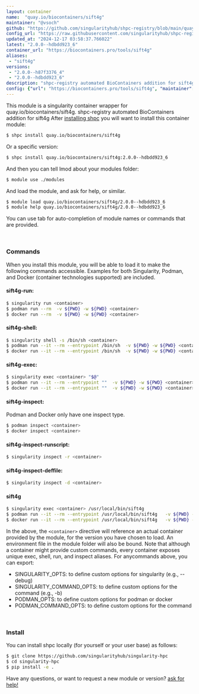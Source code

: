 ```yaml
---
layout: container
name:  "quay.io/biocontainers/sift4g"
maintainer: "@vsoch"
github: "https://github.com/singularityhub/shpc-registry/blob/main/quay.io/biocontainers/sift4g/container.yaml"
config_url: "https://raw.githubusercontent.com/singularityhub/shpc-registry/main/quay.io/biocontainers/sift4g/container.yaml"
updated_at: "2024-12-17 03:58:37.766022"
latest: "2.0.0--hdbdd923_6"
container_url: "https://biocontainers.pro/tools/sift4g"
aliases:
 - "sift4g"
versions:
 - "2.0.0--h87f3376_4"
 - "2.0.0--hdbdd923_6"
description: "shpc-registry automated BioContainers addition for sift4g"
config: {"url": "https://biocontainers.pro/tools/sift4g", "maintainer": "@vsoch", "description": "shpc-registry automated BioContainers addition for sift4g", "latest": {"2.0.0--hdbdd923_6": "sha256:83a64f2c493a5f9568db706c79f5a907a7baa03072467bb55cf9979e95d07c19"}, "tags": {"2.0.0--h87f3376_4": "sha256:cfa96b310d3bafaa0788eb9cfbcb2d8420f2319d11ea47337f19f15444b8672d", "2.0.0--hdbdd923_6": "sha256:83a64f2c493a5f9568db706c79f5a907a7baa03072467bb55cf9979e95d07c19"}, "docker": "quay.io/biocontainers/sift4g", "aliases": {"sift4g": "/usr/local/bin/sift4g"}}
---
```


This module is a singularity container wrapper for quay.io/biocontainers/sift4g.
shpc-registry automated BioContainers addition for sift4g
After [installing shpc](#install) you will want to install this container module:


```bash
$ shpc install quay.io/biocontainers/sift4g
```

Or a specific version:

```bash
$ shpc install quay.io/biocontainers/sift4g:2.0.0--hdbdd923_6
```

And then you can tell lmod about your modules folder:

```bash
$ module use ./modules
```

And load the module, and ask for help, or similar.

```bash
$ module load quay.io/biocontainers/sift4g/2.0.0--hdbdd923_6
$ module help quay.io/biocontainers/sift4g/2.0.0--hdbdd923_6
```

You can use tab for auto-completion of module names or commands that are provided.

<br>

### Commands

When you install this module, you will be able to load it to make the following commands accessible.
Examples for both Singularity, Podman, and Docker (container technologies supported) are included.

#### sift4g-run:

```bash
$ singularity run <container>
$ podman run --rm  -v ${PWD} -w ${PWD} <container>
$ docker run --rm  -v ${PWD} -w ${PWD} <container>
```

#### sift4g-shell:

```bash
$ singularity shell -s /bin/sh <container>
$ podman run --it --rm --entrypoint /bin/sh  -v ${PWD} -w ${PWD} <container>
$ docker run --it --rm --entrypoint /bin/sh  -v ${PWD} -w ${PWD} <container>
```

#### sift4g-exec:

```bash
$ singularity exec <container> "$@"
$ podman run --it --rm --entrypoint ""  -v ${PWD} -w ${PWD} <container> "$@"
$ docker run --it --rm --entrypoint ""  -v ${PWD} -w ${PWD} <container> "$@"
```

#### sift4g-inspect:

Podman and Docker only have one inspect type.

```bash
$ podman inspect <container>
$ docker inspect <container>
```

#### sift4g-inspect-runscript:

```bash
$ singularity inspect -r <container>
```

#### sift4g-inspect-deffile:

```bash
$ singularity inspect -d <container>
```


#### sift4g

```bash
$ singularity exec <container> /usr/local/bin/sift4g
$ podman run --it --rm --entrypoint /usr/local/bin/sift4g   -v ${PWD} -w ${PWD} <container> -c " $@"
$ docker run --it --rm --entrypoint /usr/local/bin/sift4g   -v ${PWD} -w ${PWD} <container> -c " $@"
```



In the above, the `<container>` directive will reference an actual container provided
by the module, for the version you have chosen to load. An environment file in the
module folder will also be bound. Note that although a container
might provide custom commands, every container exposes unique exec, shell, run, and
inspect aliases. For anycommands above, you can export:

 - SINGULARITY_OPTS: to define custom options for singularity (e.g., --debug)
 - SINGULARITY_COMMAND_OPTS: to define custom options for the command (e.g., -b)
 - PODMAN_OPTS: to define custom options for podman or docker
 - PODMAN_COMMAND_OPTS: to define custom options for the command

<br>

### Install

You can install shpc locally (for yourself or your user base) as follows:

```bash
$ git clone https://github.com/singularityhub/singularity-hpc
$ cd singularity-hpc
$ pip install -e .
```

Have any questions, or want to request a new module or version? [ask for help!](https://github.com/singularityhub/singularity-hpc/issues)